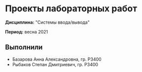 # Проекты лабораторных работ

**Дисциплина:** "Системы ввода/вывода"

**Период:** весна 2021

## Выполнили

- Базарова Анна Александровна, гр. P3400 
- Рыбаков Степан Дмитриевич, гр. P3400
